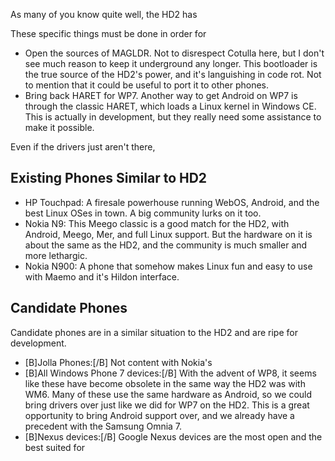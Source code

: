 As many of you know quite well, the HD2 has 

These specific things must be done in order for 

* Open the sources of MAGLDR. Not to disrespect Cotulla here, but I don't see much reason to keep it underground any longer. This bootloader is the true source of the HD2's power, and it's languishing in code rot. Not to mention that it could be useful to port it to other phones.
* Bring back HARET for WP7. Another way to get Android on WP7 is through the classic HARET, which loads a Linux kernel in Windows CE. This is actually in development, but they really need some assistance to make it possible.

Even if the drivers just aren't there,

## Existing Phones Similar to HD2

* HP Touchpad: A firesale powerhouse running WebOS, Android, and the best Linux OSes in town. A big community lurks on it too.
* Nokia N9: This Meego classic is a good match for the HD2, with Android, Meego, Mer, and full Linux support. But the hardware on it is about the same as the HD2, and the community is much smaller and more lethargic.
* Nokia N900: A phone that somehow makes Linux fun and easy to use with Maemo and it's Hildon interface.

## Candidate Phones

Candidate phones are in a similar situation to the HD2 and are ripe for development.

* [B]Jolla Phones:[/B] Not content with Nokia's 
* [B]All Windows Phone 7 devices:[/B] With the advent of WP8, it seems like these have become obsolete in the same way the HD2 was with WM6. Many of these use the same hardware as Android, so we could bring drivers over just like we did for WP7 on the HD2. This is a great opportunity to bring Android support over, and we already have a precedent with the Samsung Omnia 7.
* [B]Nexus devices:[/B] Google Nexus devices are the most open and the best suited for 
